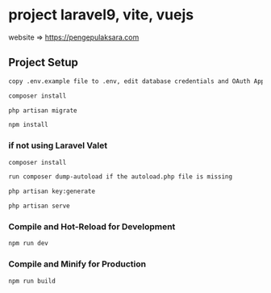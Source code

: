 # project laravel9, vite, vuejs

website => https://pengepulaksara.com

## Project Setup

```sh
copy .env.example file to .env, edit database credentials and OAuth Apps (Github) credentials there
```

```sh
composer install
```

```sh
php artisan migrate
```

```sh
npm install
```

### if not using Laravel Valet

```sh
composer install
```

```sh
run composer dump-autoload if the autoload.php file is missing
```

```sh
php artisan key:generate
```

```sh
php artisan serve
```

### Compile and Hot-Reload for Development

```sh
npm run dev
```

### Compile and Minify for Production

```sh
npm run build
```
